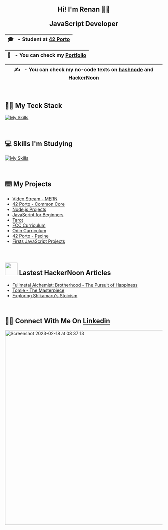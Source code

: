 ## <div align="center">Hi! I'm Renan 👋🏻<p> JavaScript Developer </p> </div>  
  
| 🎓  &nbsp; - Student at [42 Porto](https://www.42porto.com/)       | 
|-----------------------------------------| 


| 🪪  &nbsp; - You can check my [Portfolio](https://renanbotasse.github.io/)|
|-----------------------------------------|


| ✍️  &nbsp; - You can check my no-code texts on [hashnode](https://renanbotasse.hashnode.dev/) and [HackerNoon](https://hackernoon.com/u/renanb)|
|-----------------------------------------|

<br>

## 🧑‍💻 My Teck Stack

[![My Skills](https://skillicons.dev/icons?i=javascript,nodejs,mongodb,express,postman,react,html,css,git,github,visualstudio,md,c,bash,vim)](https://skillicons.dev)

<br>

## 💻 Skills I'm Studying

[![My Skills](https://skillicons.dev/icons?i=azure,powershell,angular,cpp,docker,linux,ts)](https://skillicons.dev)

<br>

## ⌨️ My Projects
- [Video Stream - MERN](https://github.com/renanbotasse/mern-videostream)
- [42 Porto - Common Core](https://github.com/renanbotasse/porto42)
- [Node.js Projects](https://github.com/renanbotasse/nodejs-projects)
- [JavaScript for Beginners](https://github.com/renanbotasse/javascript-projects)
- [Tarot](https://github.com/renanbotasse/tarot)
- [FCC Curriculum](https://github.com/renanbotasse/fccCurriculum)
- [Odin Curriculum](https://github.com/renanbotasse/Odin)
- [42 Porto - Pscine](https://github.com/renanbotasse/piscine42Porto)
- [Firsts JavaScript Projects](https://github.com/renanbotasse/basicProjects)
<br/>  


## <img src="https://hackernoon.imgix.net/hn-icon.png" width=40 height=40> Lastest HackerNoon Articles
- [Fullmetal Alchemist: Brotherhood - The Pursuit of Happiness](https://hackernoon.com/fullmetal-alchemist-brotherhood-the-pursuit-of-happiness)
- [Tomie - The Masterpiece](https://hackernoon.com/tomie-the-masterpiece)
- [Exploring Shikamaru's Stoicism](https://hackernoon.com/exploring-shikamarus-stoicism)

<br/>  

## 🙋‍♂️ Connect With Me On [Linkedin](https://www.linkedin.com/in/renan-botasse/)
<img width="623" alt="Screenshot 2023-02-18 at 08 37 13" src="https://user-images.githubusercontent.com/101360239/219850701-dd375942-b412-427b-aa6e-cbae59c4a224.png">

